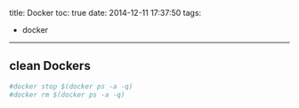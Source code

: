title: Docker
toc: true
date: 2014-12-11 17:37:50
tags:
- docker
---

## clean Dockers

```bash
#docker stop $(docker ps -a -q)
#docker rm $(docker ps -a -q)
```
